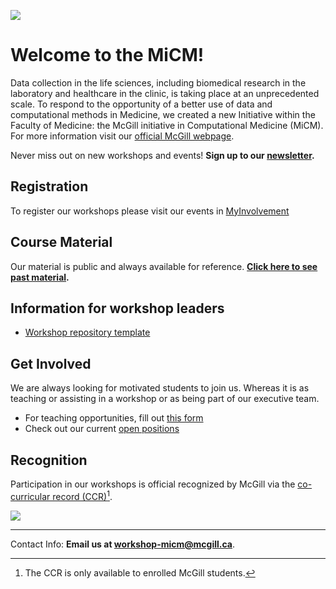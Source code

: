 
![](https://user-images.githubusercontent.com/58442767/204903856-48c6178b-d553-416a-ad93-b864f48d73e7.png) 

# Welcome to the MiCM!

Data collection in the life sciences, including biomedical research in the laboratory and healthcare in the clinic, is taking place at an unprecedented scale. To respond to the opportunity of a better use of data and computational methods in Medicine, we created a new Initiative within the Faculty of Medicine: the McGill initiative in Computational Medicine (MiCM).  
For more information visit our [official McGill webpage](https://www.mcgill.ca/micm/).

Never miss out on new workshops and events! **Sign up to our [newsletter](https://forms.gle/ShT3Yab18aCu1PQP8).**

## Registration
To register our workshops please visit our events in [MyInvolvement](https://involvement.mcgill.ca/organization/micm)

## Course Material
Our material is public and always available for reference. **[Click here to see past material](https://mcgill-micm.github.io/MicM-Mcgill/).**

## Information for workshop leaders

* [Workshop repository template](https://mcgill-micm.github.io/Workshop_Template/) 

## Get Involved  
We are always looking for motivated students to join us. Whereas it is as teaching or assisting in a workshop or as being part of our executive team.

* For teaching opportunities, fill out [this form](https://mcusercontent.com/96c33ccd875824868ab5f97d1/files/ccc1343e-d314-022d-a33c-fc5e38fe31de/MiCM_Employment_application_form_Winter_2023.pdf)
* Check out our current [open positions](https://www.mcgill.ca/micm/job-opportunities)

## Recognition 
Participation in our workshops is official recognized by McGill via the [co-curricular record (CCR)](https://www.mcgill.ca/involvement/ccr)[^1].  

![](https://www.mcgill.ca/micm/files/micm/styles/wysiwyg_medium/public/mcgill_ccr_get-involved_seal_final_white_1.jpg?itok=_Szn_IWz) 

[^1]:The CCR is only available to enrolled McGill students.

---  
Contact Info: **Email us at workshop-micm@mcgill.ca**.
